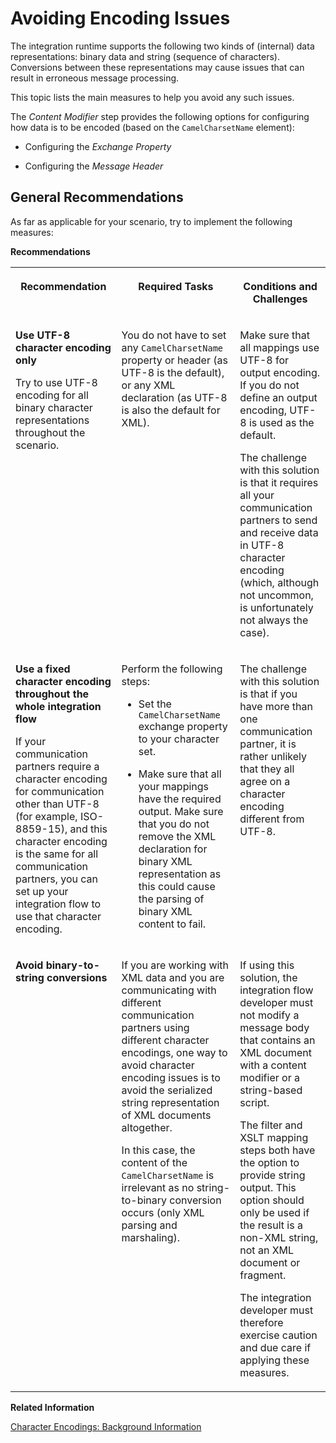 <!-- loio3018480fa8ba40a7a5eda8a21b11e67f -->

# Avoiding Encoding Issues

The integration runtime supports the following two kinds of \(internal\) data representations: binary data and string \(sequence of characters\). Conversions between these representations may cause issues that can result in erroneous message processing.

This topic lists the main measures to help you avoid any such issues.

The *Content Modifier* step provides the following options for configuring how data is to be encoded \(based on the `CamelCharsetName` element\):

-   Configuring the *Exchange Property* 

-   Configuring the *Message Header*




## General Recommendations

As far as applicable for your scenario, try to implement the following measures:

**Recommendations**


<table>
<tr>
<th valign="top">

Recommendation

</th>
<th valign="top">

Required Tasks

</th>
<th valign="top">

Conditions and Challenges

</th>
</tr>
<tr>
<td valign="top">

**Use UTF-8 character encoding only** 

Try to use UTF-8 encoding for all binary character representations throughout the scenario.

</td>
<td valign="top">

You do not have to set any `CamelCharsetName` property or header \(as UTF-8 is the default\), or any XML declaration \(as UTF-8 is also the default for XML\).

</td>
<td valign="top">

Make sure that all mappings use UTF-8 for output encoding. If you do not define an output encoding, UTF-8 is used as the default.

The challenge with this solution is that it requires all your communication partners to send and receive data in UTF-8 character encoding \(which, although not uncommon, is unfortunately not always the case\).

</td>
</tr>
<tr>
<td valign="top">

**Use a fixed character encoding throughout the whole integration flow**

If your communication partners require a character encoding for communication other than UTF-8 \(for example, ISO-8859-15\), and this character encoding is the same for all communication partners, you can set up your integration flow to use that character encoding.

</td>
<td valign="top">

Perform the following steps:

-   Set the `CamelCharsetName` exchange property to your character set.

-   Make sure that all your mappings have the required output. Make sure that you do not remove the XML declaration for binary XML representation as this could cause the parsing of binary XML content to fail.




</td>
<td valign="top">

The challenge with this solution is that if you have more than one communication partner, it is rather unlikely that they all agree on a character encoding different from UTF-8.

</td>
</tr>
<tr>
<td valign="top">

**Avoid binary-to-string conversions** 

</td>
<td valign="top">

If you are working with XML data and you are communicating with different communication partners using different character encodings, one way to avoid character encoding issues is to avoid the serialized string representation of XML documents altogether.

In this case, the content of the `CamelCharsetName` is irrelevant as no string-to-binary conversion occurs \(only XML parsing and marshaling\).

</td>
<td valign="top">

If using this solution, the integration flow developer must not modify a message body that contains an XML document with a content modifier or a string-based script.

The filter and XSLT mapping steps both have the option to provide string output. This option should only be used if the result is a non-XML string, not an XML document or fragment.

The integration developer must therefore exercise caution and due care if applying these measures.

</td>
</tr>
</table>

**Related Information**  


[Character Encodings: Background Information](character-encodings-background-information-083c971.md "")


